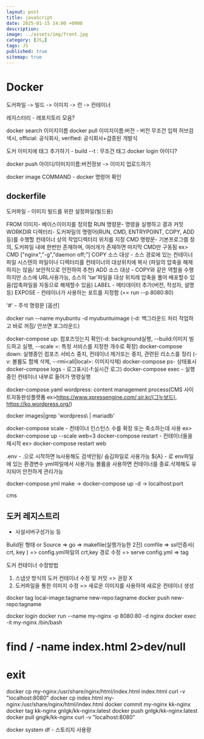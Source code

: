 ```yaml
---
layout: post
title: javaScript
date: 2025-01-15 14:00 +0900
description: 
image: ../assets/img/front.jpg
category: [JS,]
tags: JS
published: true
sitemap: true
---
```


# Docker

도커파일 -> 빌드 -> 이미지 -> 런 -> 컨테이너

레지스터리 - 레포지토리 모음?

docker search 이미지이름
docker pull 이미지이름:버전 - 버전 무조건 입력
허브검색시, official: 공식회사, verified: 공식회사+검증된 개발식

도커 이미지에 태그 추가하기 - build --t : 무조건 태그
docker login 아이디?

docker push 아이디/이미지이름:버전정보 -> 이미지 업로드하기

docker image COMMAND - docker 명령어 확인

## dockerfile
도커파일 - 이미지 빌드를 위한 설정파일(빌드용)

FROM 이미지- 베이스이미지를 정의함
RUN 명령문- 명령을 실행하고 결과 커밋
WORKDIR 디렉터리- 도커파일의 명령어(RUN, CMD, ENTRYPOINT, COPY, ADD 등)를 수행할 컨테이너 상의 작업디렉터리 위치를 지정
CMD 명령문- 기본프로그램 정의, 도커파일 내에 한번만 존재하며, 여러개가 존재하면 마지막 CMD만 구동됨
ex> CMD ["nginx","-g","daemon off;"]
COPY 소스 대상 - 소스 경로에 있는 컨테이너 파일 시스텐의 파일이나 디렉터리를 컨테이너의 대상위치에 복사
(파일의 압축을 해제하지는 않음/ 보안적으로 안전하여 추천)
ADD 소스 대상 - COPY와 같은 역할을 수행하지만 소스에 URL사용가능, 소스의 'tar'파일을 대상 위치레 압축을 풀어 배포할수 있음(압축파일을 자동으로 해제할수 있음)
LABEL - 메타데이터 추가(버전, 작성자, 설명 등)
EXPOSE - 컨테이너가 사용하는 포트를 지정함 (== run --p 8080:80)

'#' - 주석
명령문 [옵션]

docker run --name myubuntu -d myubuntuimage
(-d: 백그라운드 처리 작업하고 바로 꺼짐/ 안쓰면 포그라운드)

docker-compose up: 컴포즈잇는지 확인(-d: background실행, --build:이미지 빌드하고 실행, --scale <service-name>=<count>: 특정 서비스를 지정한 개수로 확장)
docker-compose down: 실행중인 컴포즈 서비스 중지, 컨테이너 제거또는 중지, 관련된 리소스를 정리
(-v: 볼륨도 함께 삭제, --rmi<all|local>: 이미지삭제)
docker-compose ps- 상태표시
docker-compose logs - 로그표시(-f:실시간 로그)
docker-compose exec - 실행중인 컨테이너 내부로 들어가 명령실행

docker-compose.yaml
wordpress: content management process(CMS 사이트자동완성플랫폼 ex>https://www.xpressengine.com/,sir.kr/(그누보드), https://ko.wordpress.org/)

docker images|grep 'wordpress\ | mariadb'

docker-compose scale - 컨테이너 인스턴스 수를 확장 또는 축소하는데 사용
ex> docker-compose up --scale web=3
docker-compose restart - 컨테이너들을 재시작
ex> docker-compose restart web

.env - .으로 시작하면 ls사용해도 검색안됨/ 숨김파일로 사용가능
${A} - 로 env파일에 있는 환경변수 yml파일에서 사용가능
볼륨을 사용하면 컨테이너를 종료.삭제해도 유지되어 안전하게 관리가능

docker-compose.yml make -> docker-compose up -d -> localhost:port

cms

## 도커 레지스트리 
- 사설서버구성가능 등

Build된 형태 or Source => go => makefile(실행가능한 2진) comfile
=> ssl인증서( crt, key ) => config.yml파일의 crt,key 경로 수정 => serve config.yml => tag

도커 컨테이너 수정방법
1. 스냅샷 방식의 도커 컨테이너 수정 및 커밋 => 권장 X
2. 도커파일을 통한 이미지 수정 => 새로운 이미지를 사용하여 새로운 컨테이너 생성

docker tag local-image:tagname new-repo:tagname
docker push new-repo:tagname

docker login
docker run --name my-nginx -p 8080:80 -d nginx
docker exec -it my-nginx /bin/bash
# find / -name index.html 2>dev/null
# exit
docker cp my-nginx:/usr/share/nginx/html/index.html index.html
curl -v "localhost:8080"
docker cp index.html my-nginx:/usr/share/nginx/html/index.html
docker commit my-nginx kk-nginx
docker tag kk-nginx gnlgk/kk-nginx:latest
docker push gnlgk/kk-nginx:latest  
docker pull gnglk/kk-nginx
curl -v "localhost:8080"

docker system df - 스토리지 사용량